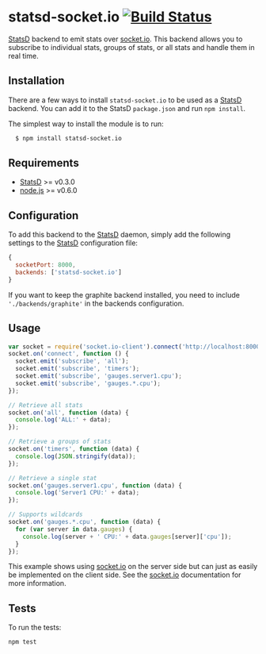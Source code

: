 # statsd-socket.io [![Build Status](https://secure.travis-ci.org/Chatham/statsd-socket.io.png?branch=master)](http://travis-ci.org/Chatham/statsd-socket.io)

[StatsD](https://github.com/etsy/statsd) backend to emit stats over [socket.io](http://socket.io/). This backend allows you to subscribe to individual stats, groups of stats, or all stats and handle them in real time.

## Installation
There are a few ways to install `statsd-socket.io` to be used as a [StatsD](https://github.com/etsy/statsd) backend. You can add it to the StatsD `package.json` and run `npm install`.

The simplest way to install the module is to run:

```bash
  $ npm install statsd-socket.io
```
## Requirements
* [StatsD](https://github.com/etsy/statsd) >= v0.3.0
* [node.js](http://nodejs.org/) >= v0.6.0

## Configuration
To add this backend to the [StatsD](https://github.com/etsy/statsd) daemon, simply add the following settings to the [StatsD](https://github.com/etsy/statsd) configuration file:
```js
{
  socketPort: 8000,
  backends: ['statsd-socket.io']
}
```
If you want to keep the graphite backend installed, you need to include `'./backends/graphite'` in the backends configuration.

## Usage
```js
var socket = require('socket.io-client').connect('http://localhost:8000');
socket.on('connect', function () {
  socket.emit('subscribe', 'all');
  socket.emit('subscribe', 'timers');
  socket.emit('subscribe', 'gauges.server1.cpu');
  socket.emit('subscribe', 'gauges.*.cpu');
});

// Retrieve all stats
socket.on('all', function (data) {
  console.log('ALL:' + data);
});

// Retrieve a groups of stats
socket.on('timers', function (data) {
  console.log(JSON.stringify(data));
});

// Retrieve a single stat
socket.on('gauges.server1.cpu', function (data) {
  console.log('Server1 CPU:' + data);
});

// Supports wildcards
socket.on('gauges.*.cpu', function (data) {
  for (var server in data.gauges) {
    console.log(server + ' CPU:' + data.gauges[server]['cpu']);
  }
});
```
This example shows using [socket.io](http://socket.io/) on the server side but can just as easily be implemented on the client side. See the [socket.io](http://socket.io/) documentation for more information.

## Tests
To run the tests:
```js
npm test
```
